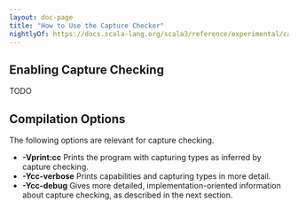 ```yaml
---
layout: doc-page
title: "How to Use the Capture Checker"
nightlyOf: https://docs.scala-lang.org/scala3/reference/experimental/capture-checking/how-to-use.html
---
```


## Enabling Capture Checking

TODO

## Compilation Options

The following options are relevant for capture checking.

 - **-Vprint:cc** Prints the program with capturing types as inferred by capture checking.
 - **-Ycc-verbose** Prints capabilities and capturing types in more detail.
 - **-Ycc-debug** Gives more detailed, implementation-oriented information about capture checking, as described in the next section.